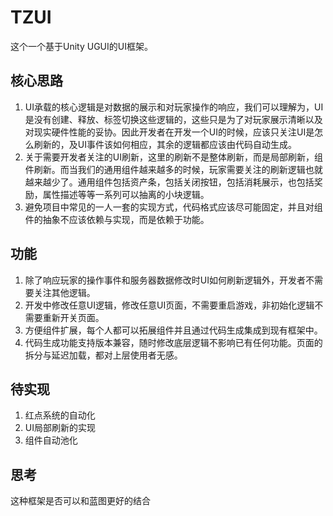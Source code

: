 # TZUI

这个一个基于Unity UGUI的UI框架。

## 核心思路
1. UI承载的核心逻辑是对数据的展示和对玩家操作的响应，我们可以理解为，UI是没有创建、释放、标签切换这些逻辑的，这些只是为了对玩家展示清晰以及对现实硬件性能的妥协。因此开发者在开发一个UI的时候，应该只关注UI是怎么刷新的，及UI事件该如何相应，其余的逻辑都应该由代码自动生成。
2. 关于需要开发者关注的UI刷新，这里的刷新不是整体刷新，而是局部刷新，组件刷新。而当我们的通用组件越来越多的时候，玩家需要关注的刷新逻辑也就越来越少了。通用组件包括资产条，包括关闭按钮，包括消耗展示，也包括奖励，属性描述等等一系列可以抽离的小块逻辑。
3. 避免项目中常见的一人一套的实现方式，代码格式应该尽可能固定，并且对组件的抽象不应该依赖与实现，而是依赖于功能。

## 功能
1. 除了响应玩家的操作事件和服务器数据修改时UI如何刷新逻辑外，开发者不需要关注其他逻辑。
2. 开发中修改任意UI逻辑，修改任意UI页面，不需要重启游戏，非初始化逻辑不需要重新开关页面。
3. 方便组件扩展，每个人都可以拓展组件并且通过代码生成集成到现有框架中。
4. 代码生成功能支持版本兼容，随时修改底层逻辑不影响已有任何功能。页面的拆分与延迟加载，都对上层使用者无感。

## 待实现
1. 红点系统的自动化
2. UI局部刷新的实现
3. 组件自动池化

## 思考
这种框架是否可以和蓝图更好的结合
